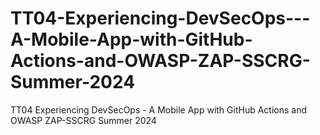 # TT04-Experiencing-DevSecOps---A-Mobile-App-with-GitHub-Actions-and-OWASP-ZAP-SSCRG-Summer-2024
TT04 Experiencing DevSecOps - A Mobile App with GitHub Actions and OWASP ZAP-SSCRG Summer 2024
